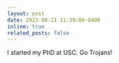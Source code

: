 ```yaml
---
layout: post
date: 2023-08-21 11:59:00-0400
inline: true
related_posts: false
---
```


I started my PhD at USC. Go Trojans!
